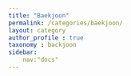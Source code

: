 ```yaml
---
title: "Baekjoon"
permalink: /categories/baekjoon/
layout: category
author_profile : true
taxonomy : backjoon
sidebar:
    nav:"docs"
---
```



